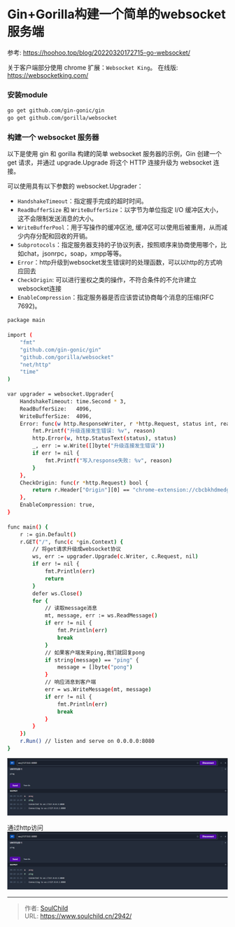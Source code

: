 # Gin+Gorilla构建一个简单的websocket服务端

<!--more-->
参考: https://hoohoo.top/blog/20220320172715-go-websocket/


关于客户端部分使用 chrome 扩展：`Websocket King`。
在线版: https://websocketking.com/

### 安装module
```bash
go get github.com/gin-gonic/gin
go get github.com/gorilla/websocket
```

### 构建一个 websocket 服务器
以下是使用 gin 和 gorilla 构建的简单 websocket 服务器的示例，Gin 创建一个 get 请求，并通过 upgrade.Upgrade 将这个 HTTP 连接升级为 websocket 连接。

可以使用具有以下参数的 websocket.Upgrader：
- `HandshakeTimeout`：指定握手完成的超时时间。
- `ReadBufferSize` 和 `WriteBufferSize`：以字节为单位指定 I/O 缓冲区大小，这不会限制发送消息的大小。
- `WriteBufferPool`：用于写操作的缓冲区池, 缓冲区可以使用后被重用，从而减少内存分配和回收的开销。
- `Subprotocols`：指定服务器支持的子协议列表，按照顺序来协商使用哪个，比如chat，jsonrpc，soap，xmpp等等。
- `Error`：http升级到websocket发生错误时的处理函数，可以以http的方式响应回去
- `CheckOrigin`: 可以进行鉴权之类的操作，不符合条件的不允许建立websocket连接
- `EnableCompression`：指定服务器是否应该尝试协商每个消息的压缩(RFC 7692)。


```bash
package main

import (
	"fmt"
	"github.com/gin-gonic/gin"
	"github.com/gorilla/websocket"
	"net/http"
	"time"
)

var upgrader = websocket.Upgrader{
	HandshakeTimeout: time.Second * 3,
	ReadBufferSize:   4096,
	WriteBufferSize:  4096,
	Error: func(w http.ResponseWriter, r *http.Request, status int, reason error) {
		fmt.Printf("升级连接发生错误: %v", reason)
		http.Error(w, http.StatusText(status), status)
		_, err := w.Write([]byte("升级连接发生错误"))
		if err != nil {
			fmt.Printf("写入response失败: %v", reason)
		}
	},
	CheckOrigin: func(r *http.Request) bool {
		return r.Header["Origin"][0] == "chrome-extension://cbcbkhdmedgianpaifchdaddpnmgnknn"
	},
	EnableCompression: true,
}

func main() {
	r := gin.Default()
	r.GET("/", func(c *gin.Context) {
		// 将get请求升级成websocket协议
		ws, err := upgrader.Upgrade(c.Writer, c.Request, nil)
		if err != nil {
			fmt.Println(err)
			return
		}
		defer ws.Close()
		for {
			// 读取message消息
			mt, message, err := ws.ReadMessage()
			if err != nil {
				fmt.Println(err)
				break
			}
			// 如果客户端发来ping,我们就回复pong
			if string(message) == "ping" {
				message = []byte("pong")
			}
			// 响应消息到客户端
			err = ws.WriteMessage(mt, message)
			if err != nil {
				fmt.Println(err)
				break
			}
		}
	})
	r.Run() // listen and serve on 0.0.0.0:8080
}


```

![52939-uby3y8n9nn8.png](images/3016782814.png)


通过http访问
![81660-uibkq6q5ft.png](images/3016782814.png)


---

> 作者: [SoulChild](https://www.soulchild.cn)  
> URL: https://www.soulchild.cn/2942/  

